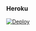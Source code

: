 ### Heroku
[![Deploy](https://www.herokucdn.com/deploy/button.svg)](https://heroku.com/deploy?template=https://github.com/luisdaniel1709/code1.3.5-Ultimate) 
